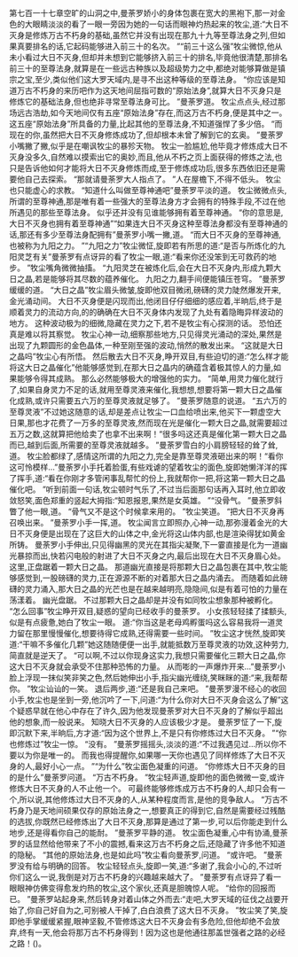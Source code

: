 第七百一十七章空旷的山洞之中,曼荼罗娇小的身体包裹在宽大的黑袍下,那一对金色的大眼睛淡淡的看了一眼一旁因为她的一句话而眼神灼热起来的牧尘,道:“大日不灭身是修炼万古不朽身的基础,虽然它并没有出现在那九十九等至尊法身之列,但如果真要排名的话,它起码能够进入前三十的名次。
”“前三十这么强”牧尘微惊,他从未小看过大日不灭身,但却并未想到它能够挤入前三十的排名,毕竟他很清楚,那排名前三十的至尊法身,就算是在一些远古种族以及超级势力之中,都绝对能够算做是镇宗之宝,至少,类似他们这大罗天域内,是寻不出这种等级的至尊法身。
“你应该是知道万古不朽身的来历吧作为这天地间屈指可数的“原始法身”,就算大日不灭身只是修炼它的基础法身,但也绝非寻常至尊法身可比。
”曼荼罗道。
牧尘点点头,经过那场远古浩劫,如今天地间仅有五座“原始法身”存在,而这万古不朽身,便是其中之一。
这五座“原始法身”所具备的力量,比起其他的至尊法身,不知道强悍了多少倍。
“而现在的你,虽然把大日不灭身修炼成功了,但却根本未曾了解到它的玄奥。
”曼荼罗小嘴撇了撇,似乎是在嘲讽牧尘的暴殄天物。
牧尘一脸尴尬,他毕竟才修炼成大日不灭身没多久,自然难以摸索出它的奥妙,而且,他从不朽之页上面获得的修炼之法,也只是告诉他如何才能将大日不灭身修炼而成,至于修炼成功后,很多东西依旧还是需要他自己去探索。
“那就请曼荼罗大人指点了。
”人在屋檐下,不得不低头。
牧尘也只能虚心的求教。
“知道什么叫做至尊神通吧”曼荼罗平淡的道。
牧尘微微点头,所谓的至尊神通,那是唯有着一些强大的至尊法身方才会拥有的特殊手段,不过在他所遇见的那些至尊法身。
似乎还并没有见谁能够拥有着至尊神通。
“你的意思是,大日不灭身也拥有着至尊神通”“如果连大日不灭身这种至尊法身都没有至尊神通的话,那还有多少至尊法身配拥有”曼荼罗小嘴一撇,道。
“而大日不灭身的至尊神通,也被称为九阳之力。
”“九阳之力”牧尘微怔,旋即若有所思的道:“是否与所炼化的九阳灵芝有关”曼荼罗有点讶异的看了牧尘一眼,道:“看来你还没笨到无可救药的地步。
”牧尘嘴角微微抽搐。
“九阳灵芝在被炼化后,会在大日不灭身内,形成九颗大日之晶,若是能够将其尽数的蕴养催化。
九阳之力,翻手间便能镇压苍穹。
”曼荼罗缓缓的道。
“大日之晶”牧尘眉头微皱,旋即他双目微闭,磅礴的灵力陡然爆发开来,金光涌动间。
大日不灭身便是闪现而出,他闭目仔仔细细的感应着,半晌后,终于是顺着灵力的流动方向,的的确确在大日不灭身体内发现了九处有着隐晦异样波动的地方。
这种波动极为的细微,隐藏在灵力之下,若不是牧尘有心探测的话。
恐怕还真是难以将其察觉。
牧尘心神一动,细察那些地方,只见得灵光涌动的深处,果然是出现了九颗圆形的金色晶体,一种至刚至强的波动,悄然的散发出来。
“这就是大日之晶吗”牧尘心有所悟。
然后散去大日不灭身,睁开双目,有些迫切的道:“怎么样才能将这大日之晶催化”他能够感觉到,在那大日之晶内的确蕴含着极其惊人的力量,如果能够令得其成熟。
那么必然能够极大的增强他的实力。
“简单,用灵力催化就行了,如果自身灵力不足的话,就用至尊灵液来催化,我想想,想要将第一颗大日之晶催化成熟,或许只需要五六万的至尊灵液就足够了。
”曼荼罗随意的说道。
“五六万的至尊灵液”不过她这随意的话,却是差点让牧尘一口血给喷出来,他买下一颗虚空大日果,那也才花费了一万多的至尊灵液,然而现在光是催化一颗大日之晶,就需要超过五万之数,这就算把他给卖了也拿不出来啊！“很多吗这还真是催化第一颗大日之晶而已,越到后面,所需要的至尊灵液就越多。
”曼荼罗雪白的小肩膀轻轻的耸了耸,道。
牧尘脸都绿了,感情这所谓的九阳之力,完全是靠至尊灵液砸出来的啊！“看你这可怜模样…”曼荼罗小手托着脸蛋,有些戏谑的望着牧尘的面色,旋即她懒洋洋的挥了挥手,道:“看在你刚才多管闲事乱帮忙的份上,我就帮你一把,将这第一颗大日之晶催化吧。
”听到前面一句话,牧尘顿时气乐了,不过当后面那句话再入耳时,他立即收敛怒笑,面色郑重的竖起大拇指:“知恩报恩,果然是女英雄。
”“没骨气。
”曼荼罗斜瞥了他一眼,道。
“骨气又不是这个时候拿来用的。
”牧尘笑道。
“把大日不灭身再召唤出来。
”曼荼罗小手一挥,道。
牧尘闻言立即照办,心神一动,那弥漫着金光的大日不灭身便是出现在了这巨大的山体之中,金光将这山体内部,也是渲染得犹如黄金所铸。
曼荼罗小手伸出,只见得幽黑的灵光在其指尖凝聚,下一霎直接是化为一道幽光暴掠而出,快若闪电般的射进了大日不灭身之内,最后出现在大日不灭身眉心处。
这里,正盘踞着一颗大日之晶。
那道幽光直接是将那颗大日之晶包裹在其中,牧尘能够感觉到,一股磅礴的灵力,正在源源不断的对着那大日之晶内涌去。
而随着如此磅礴的灵力涌入,那大日之晶的光芒也是在越来越明亮,隐隐间,似是有着可怕的力量在荡漾着。
幽光盘踞。
不过那颗大日之晶却是并没有如同牧尘想象那种被孵化。
“怎么回事”牧尘睁开双目,疑惑的望向已经收手的曼荼罗。
小女孩轻轻揉了揉额头,似是有点疲惫,她白了牧尘一眼。
道:“你当这是老母鸡孵蛋吗这么容易我将一道灵力留在那里慢慢催化,想要待得它成熟,还得需要一些时间。
”牧尘这才恍然,旋即笑道:“干嘛不多催化几颗”她这随随便便一出手,就能抵数万至尊灵液的功效,这种劳力,简直就是逆天了。
“可以啊,不过以你现身这实力,我想只需要催化三颗大日之晶,你这大日不灭身就会承受不住那种恐怖的力量。
从而嘭的一声爆炸开来…”曼荼罗小脸上浮现一抹似笑非笑之色,然后她伸出小手,指尖幽光缠绕,笑眯眯的道:“来,我帮帮你。
”牧尘讪讪的一笑。
退后两步,道:“还是我自己来吧。
”曼荼罗漫不经心的收回小手,牧尘也是坐到一旁,他沉吟了一下,问道:“为什么你对大日不灭身会这么了解”这个疑惑早就在他心中存在了许久,因为他发现曼荼罗对大日不灭身的了解似乎超出他的想象,而一般说来。
知晓大日不灭身的人应该极少才是。
曼荼罗怔了一下,旋即沉默下来,半晌后,方才道:“因为这个世界上,不是只有你修炼过大日不灭身。
”“你也修炼过”牧尘一惊。
“没有。
”曼荼罗摇摇头,淡淡的道:“不过我遇见过…所以你不要以为你是唯一的。
而我也得提醒你,如果哪一天你也遇见了同样修炼了大日不灭身的人,最好小心一点。
”“为什么”牧尘面色凝重的问道。
“你修炼大日不灭身的目的是什么”曼荼罗问道。
“万古不朽身。
”牧尘轻声道,旋即他的面色微微一变,或许修炼大日不灭身的人不止他一个。
可最终能够修炼成万古不朽身的人,却只会有一个,所以说,其他修炼过大日不灭身的人,从某种程度而言,是他的竞争敌人。
“万古不朽身乃是天地间硕果仅存的原始法身之一,想要真正的得到它,自然是需要经过残酷的选拔,你既然已经修炼出了大日不灭身,那算是通过了第一步,可以后你能走到什么地步,还是得看你自己的能耐。
”曼荼罗平静的道。
牧尘面色凝重,心中有协涌,曼荼罗的话显然给他带来了不小的震撼,看来这万古不朽身之后,还隐藏了许多他不知道的隐秘。
“其他的原始法身,也是如此吗”牧尘看向曼荼罗,问道。
“或许吧。
”曼荼罗没有给与明确的回答。
牧尘轻轻点头,旋即一笑,道:“多谢了,我会小心的,不过听你们这么一说,我倒是对万古不朽身的兴趣越来越大了。
”曼荼罗有点讶异了看一眼眼神仿佛变得愈发灼热的牧尘,这个家伙,还真是胆魄惊人呢。
“给你的回报而已。
”曼荼罗站起身来,然后转身对着山体之外而去:“走吧,大罗天域的征伐之战要开始了,你自己好自为之,可别被人干掉了,白白浪费了这大日不灭身。
”牧尘笑了笑,旋即他手掌缓缓紧握,眼神坚毅,不管修炼这大日不灭身会有多危险,但他却绝不会放弃,终有一天,他会将那万古不朽身得到！因为这也是他通往那盖世强者之路的必经之路！()。
